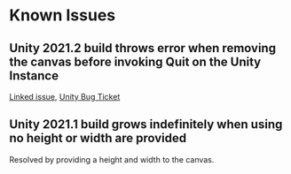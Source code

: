 # Known Issues

## Unity 2021.2 build throws error when removing the canvas before invoking Quit on the Unity Instance

[Linked issue](https://github.com/jeffreylanters/react-unity-webgl/issues/250), [Unity Bug Ticket](https://fogbugz.unity3d.com/default.asp?1381853_n3cc1p4ouqhf6ldv)

## Unity 2021.1 build grows indefinitely when using no height or width are provided

Resolved by providing a height and width to the canvas.
